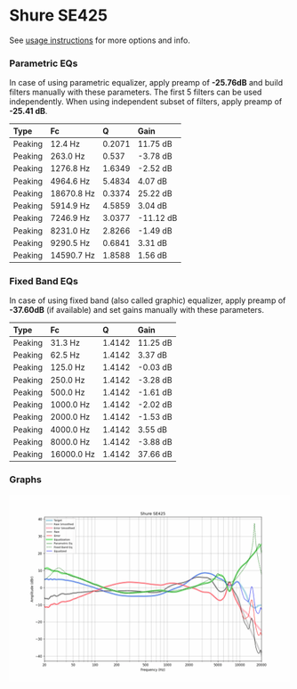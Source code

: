 # Shure SE425
See [usage instructions](https://github.com/jaakkopasanen/AutoEq#usage) for more options and info.

### Parametric EQs
In case of using parametric equalizer, apply preamp of **-25.76dB** and build filters manually
with these parameters. The first 5 filters can be used independently.
When using independent subset of filters, apply preamp of **-25.41 dB**.

| Type    | Fc         |      Q | Gain      |
|:--------|:-----------|:-------|:----------|
| Peaking | 12.4 Hz    | 0.2071 | 11.75 dB  |
| Peaking | 263.0 Hz   | 0.537  | -3.78 dB  |
| Peaking | 1276.8 Hz  | 1.6349 | -2.52 dB  |
| Peaking | 4964.6 Hz  | 5.4834 | 4.07 dB   |
| Peaking | 18670.8 Hz | 0.3374 | 25.22 dB  |
| Peaking | 5914.9 Hz  | 4.5859 | 3.04 dB   |
| Peaking | 7246.9 Hz  | 3.0377 | -11.12 dB |
| Peaking | 8231.0 Hz  | 2.8266 | -1.49 dB  |
| Peaking | 9290.5 Hz  | 0.6841 | 3.31 dB   |
| Peaking | 14590.7 Hz | 1.8588 | 1.56 dB   |

### Fixed Band EQs
In case of using fixed band (also called graphic) equalizer, apply preamp of **-37.60dB**
(if available) and set gains manually with these parameters.

| Type    | Fc         |      Q | Gain     |
|:--------|:-----------|:-------|:---------|
| Peaking | 31.3 Hz    | 1.4142 | 11.25 dB |
| Peaking | 62.5 Hz    | 1.4142 | 3.37 dB  |
| Peaking | 125.0 Hz   | 1.4142 | -0.03 dB |
| Peaking | 250.0 Hz   | 1.4142 | -3.28 dB |
| Peaking | 500.0 Hz   | 1.4142 | -1.61 dB |
| Peaking | 1000.0 Hz  | 1.4142 | -2.02 dB |
| Peaking | 2000.0 Hz  | 1.4142 | -1.53 dB |
| Peaking | 4000.0 Hz  | 1.4142 | 3.55 dB  |
| Peaking | 8000.0 Hz  | 1.4142 | -3.88 dB |
| Peaking | 16000.0 Hz | 1.4142 | 37.66 dB |

### Graphs
![](./Shure%20SE425.png)